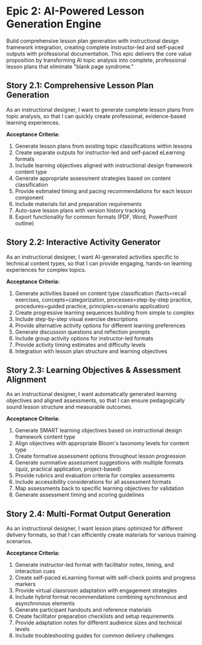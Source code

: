 # Epic 2: AI-Powered Lesson Generation Engine

Build comprehensive lesson plan generation with instructional design framework integration, creating complete instructor-led and self-paced outputs with professional documentation. This epic delivers the core value proposition by transforming AI topic analysis into complete, professional lesson plans that eliminate "blank page syndrome."

## Story 2.1: Comprehensive Lesson Plan Generation

As an instructional designer,
I want to generate complete lesson plans from topic analysis,
so that I can quickly create professional, evidence-based learning experiences.

**Acceptance Criteria:**
1. Generate lesson plans from existing topic classifications within lessons
2. Create separate outputs for instructor-led and self-paced eLearning formats
3. Include learning objectives aligned with instructional design framework content type
4. Generate appropriate assessment strategies based on content classification
5. Provide estimated timing and pacing recommendations for each lesson component
6. Include materials list and preparation requirements
7. Auto-save lesson plans with version history tracking
8. Export functionality for common formats (PDF, Word, PowerPoint outline)

## Story 2.2: Interactive Activity Generator

As an instructional designer,
I want AI-generated activities specific to technical content types,
so that I can provide engaging, hands-on learning experiences for complex topics.

**Acceptance Criteria:**
1. Generate activities based on content type classification (facts=recall exercises, concepts=categorization, processes=step-by-step practice, procedures=guided practice, principles=scenario application)
2. Create progressive learning sequences building from simple to complex
3. Include step-by-step visual exercise descriptions
4. Provide alternative activity options for different learning preferences
5. Generate discussion questions and reflection prompts
6. Include group activity options for instructor-led formats
7. Provide activity timing estimates and difficulty levels
8. Integration with lesson plan structure and learning objectives

## Story 2.3: Learning Objectives & Assessment Alignment

As an instructional designer,
I want automatically generated learning objectives and aligned assessments,
so that I can ensure pedagogically sound lesson structure and measurable outcomes.

**Acceptance Criteria:**
1. Generate SMART learning objectives based on instructional design framework content type
2. Align objectives with appropriate Bloom's taxonomy levels for content type
3. Create formative assessment options throughout lesson progression
4. Generate summative assessment suggestions with multiple formats (quiz, practical application, project-based)
5. Provide rubrics and evaluation criteria for complex assessments
6. Include accessibility considerations for all assessment formats
7. Map assessments back to specific learning objectives for validation
8. Generate assessment timing and scoring guidelines

## Story 2.4: Multi-Format Output Generation

As an instructional designer,
I want lesson plans optimized for different delivery formats,
so that I can efficiently create materials for various training scenarios.

**Acceptance Criteria:**
1. Generate instructor-led format with facilitator notes, timing, and interaction cues
2. Create self-paced eLearning format with self-check points and progress markers
3. Provide virtual classroom adaptation with engagement strategies
4. Include hybrid format recommendations combining synchronous and asynchronous elements
5. Generate participant handouts and reference materials
6. Create facilitator preparation checklists and setup requirements
7. Provide adaptation notes for different audience sizes and technical levels
8. Include troubleshooting guides for common delivery challenges
